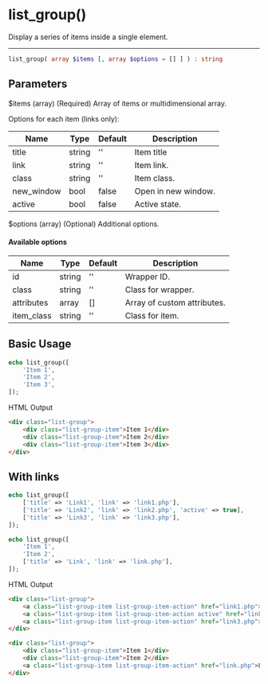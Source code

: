 # list_group()

Display a series of items inside a single element.

---

```php {.function-name}
list_group( array $items [, array $options = [] ] ) : string
```

## Parameters

$items (array) (Required) Array of items or multidimensional array.

Options for each item (links only):

| Name       | Type   | Default | Description         |
|------------|--------|---------|---------------------|
| title      | string | ''      | Item title          |
| link       | string | ''      | Item link.          |
| class      | string | ''      | Item class.         |
| new_window | bool   | false   | Open in new window. |
| active     | bool   | false   | Active state.       |

$options (array) (Optional) Additional options.

#### Available options

| Name       | Type   | Default | Description                 |
|------------|--------|---------|-----------------------------|
| id         | string | ''      | Wrapper ID.                 |
| class      | string | ''      | Class for wrapper.          |
| attributes | array  | []      | Array of custom attributes. |
| item_class | string | ''      | Class for item.             |

## Basic Usage

```php
echo list_group([
    'Item 1',
    'Item 2',
    'Item 3',
]);
```

<span class="html-output">HTML Output</span>

```html
<div class="list-group">
    <div class="list-group-item">Item 1</div>
    <div class="list-group-item">Item 2</div>
    <div class="list-group-item">Item 3</div>
</div>
```

## With links

```php
echo list_group([
    ['title' => 'Link1', 'link' => 'link1.php'],
    ['title' => 'Link2', 'link' => 'link2.php', 'active' => true],
    ['title' => 'Link3', 'link' => 'link3.php'],
]);

echo list_group([
    'Item 1',
    'Item 2',
    ['title' => 'Link', 'link' => 'link.php'],
]);
```

<span class="html-output">HTML Output</span>

```html
<div class="list-group">
    <a class="list-group-item list-group-item-action" href="link1.php">Link1</a>
    <a class="list-group-item list-group-item-action active" href="link2.php">Link2</a>
    <a class="list-group-item list-group-item-action" href="link3.php">Link3</a>
</div>

<div class="list-group">
    <div class="list-group-item">Item 1</div>
    <div class="list-group-item">Item 2</div>
    <a class="list-group-item list-group-item-action" href="link.php">Link</a>
</div>
```
